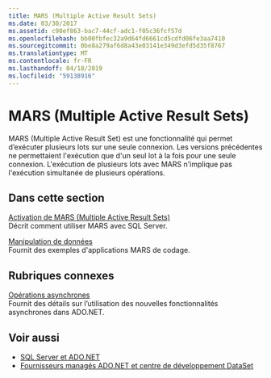 ```yaml
---
title: MARS (Multiple Active Result Sets)
ms.date: 03/30/2017
ms.assetid: c90ef863-bac7-44cf-adc1-f05c36fcf57d
ms.openlocfilehash: bb00fbfec32a9d64fd6661cd5cdfd06fe3aa7410
ms.sourcegitcommit: 0be8a279af6d8a43e03141e349d3efd5d35f8767
ms.translationtype: MT
ms.contentlocale: fr-FR
ms.lasthandoff: 04/18/2019
ms.locfileid: "59138916"
---
```

# <a name="multiple-active-result-sets-mars"></a>MARS (Multiple Active Result Sets)
MARS (Multiple Active Result Set) est une fonctionnalité qui permet d’exécuter plusieurs lots sur une seule connexion. Les versions précédentes ne permettaient l'exécution que d'un seul lot à la fois pour une seule connexion. L'exécution de plusieurs lots avec MARS n'implique pas l'exécution simultanée de plusieurs opérations.  
  
## <a name="in-this-section"></a>Dans cette section  
 [Activation de MARS (Multiple Active Result Sets)](../../../../../docs/framework/data/adonet/sql/enabling-multiple-active-result-sets.md)  
 Décrit comment utiliser MARS avec SQL Server.  
  
 [Manipulation de données](../../../../../docs/framework/data/adonet/sql/manipulating-data.md)  
 Fournit des exemples d'applications MARS de codage.  
  
## <a name="related-sections"></a>Rubriques connexes  
 [Opérations asynchrones](../../../../../docs/framework/data/adonet/sql/asynchronous-operations.md)  
 Fournit des détails sur l’utilisation des nouvelles fonctionnalités asynchrones dans ADO.NET.  
  
## <a name="see-also"></a>Voir aussi

- [SQL Server et ADO.NET](../../../../../docs/framework/data/adonet/sql/index.md)
- [Fournisseurs managés ADO.NET et centre de développement DataSet](https://go.microsoft.com/fwlink/?LinkId=217917)

